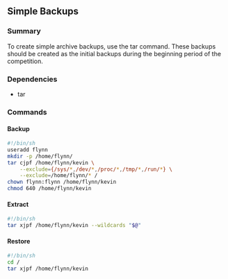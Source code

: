 ## Simple Backups


### Summary

To create simple archive backups, use the tar command. These backups should be created as the initial backups during the beginning period of the competition.


### Dependencies

* tar


### Commands


#### Backup

```sh
#!/bin/sh
useradd flynn
mkdir -p /home/flynn/
tar cjpf /home/flynn/kevin \
	--exclude={/sys/*,/dev/*,/proc/*,/tmp/*,/run/*} \
	--exclude=/home/flynn/* /
chown flynn:flynn /home/flynn/kevin
chmod 640 /home/flynn/kevin
```


#### Extract

```sh
#!/bin/sh
tar xjpf /home/flynn/kevin --wildcards "$@"
```


#### Restore

```sh
#!/bin/sh
cd /
tar xjpf /home/flynn/kevin
```

